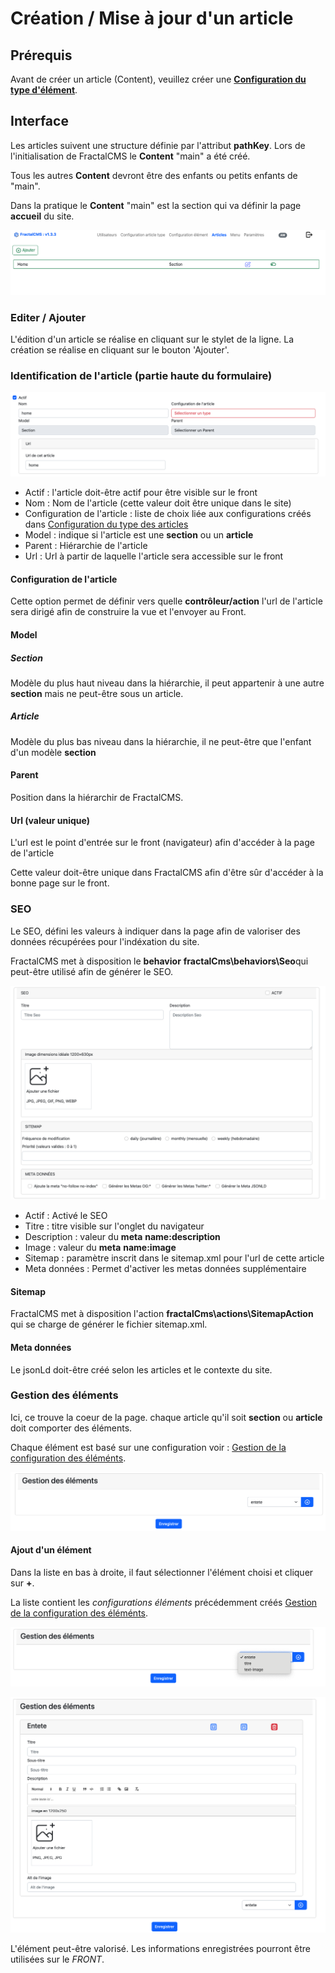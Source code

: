 # Création / Mise à jour  d'un article

## Prérequis

Avant de créer un article (Content), veuillez créer une **[Configuration du type d'élément](configurationContentType.md)**.

## Interface

Les articles suivent une structure définie par l'attribut **pathKey**.
Lors de l'initialisation de FractalCMS le **Content** "main" a été créé.

Tous les autres **Content** devront être des enfants ou petits enfants de "main".

Dans la pratique le **Content** "main" est la section qui va définir la page **accueil** du site.

![liste des articles](./images/article_list.png)

### Editer / Ajouter

L'édition d'un article se réalise en cliquant sur le stylet de la ligne.
La création se réalise en cliquant sur le bouton 'Ajouter'.

### Identification de l'article (partie haute du formulaire)

![Article partie haute](./images/article_partie_h.png)

* Actif : l'article doit-être actif pour être visible sur le front
* Nom : Nom de l'article (cette valeur doit être unique dans le site)
* Configuration de l'article : liste de choix liée aux configurations créés dans [Configuration du type des articles](configurationContentType.md)
* Model : indique si l'article est une **section** ou un **article**
* Parent : Hiérarchie de l'article
* Url : Url à partir de laquelle l'article sera accessible sur le front

#### Configuration de l'article

Cette option permet de définir vers quelle **contrôleur/action** l'url de l'article sera dirigé afin
de construire la vue et l'envoyer au Front.

#### Model

##### Section

Modèle du plus haut niveau dans la hiérarchie, il peut appartenir à une autre **section** mais ne peut-être sous un article.

##### Article

Modèle du plus bas niveau dans la hiérarchie, il ne peut-être que l'enfant d'un modèle **section**

#### Parent

Position dans la hiérarchir de FractalCMS.

#### Url (valeur unique)

L'url est le point d'entrée sur le front (navigateur) afin d'accéder à la page de l'article

Cette valeur doit-être unique dans FractalCMS afin d'être sûr d'accéder à la bonne page sur le front.

### SEO

Le SEO, défini les valeurs à indiquer dans la page afin de valoriser des données récupérées pour l'indéxation du site. 

FractalCMS met à disposition le **behavior** **fractalCms\behaviors\Seo**qui peut-être utilisé afin de générer le SEO.


![Gestion du seo](./images/article_seo.png)

* Actif : Activé le SEO
* Titre : titre visible sur l'onglet du navigateur
* Description : valeur du **meta** **name:description**
* Image : valeur du **meta** **name:image**
* Sitemap : paramètre inscrit dans le sitemap.xml pour l'url de cette article
* Meta données : Permet d'activer les metas données supplémentaire

#### Sitemap

FractalCMS met à disposition l'action **fractalCms\actions\SitemapAction** qui se charge de générer le fichier sitemap.xml.

#### Meta données

Le jsonLd doit-être créé selon les articles et le contexte du site.

### Gestion des éléments

Ici, ce trouve la coeur de la page. chaque article qu'il soit **section** ou **article** doit comporter des éléments.

Chaque élément est basé sur une configuration voir : [Gestion de la configuration des éléménts](configurationItemType.md).

![Gestion des éléments](./images/article_gestion_elements.png)

#### Ajout d'un élément

Dans la liste en bas à droite, il faut sélectionner l'élément choisi et cliquer sur **+**.

La liste contient les *configurations éléments* précédemment créés [Gestion de la configuration des éléménts](configurationItemType.md).

![Ajouter un élément](./images/article_add_item.png)

![Ajoute entête](./images/item_entet_ajout.png)

L'élément peut-être valorisé. Les informations enregistrées pourront être utilisées sur le _FRONT_.

